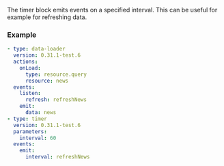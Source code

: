 The timer block emits events on a specified interval. This can be useful for example for refreshing
data.

### Example

```yaml
- type: data-loader
  version: 0.31.1-test.6
  actions:
    onLoad:
      type: resource.query
      resource: news
  events:
    listen:
      refresh: refreshNews
    emit:
      data: news
- type: timer
  version: 0.31.1-test.6
  parameters:
    interval: 60
  events:
    emit:
      interval: refreshNews
```
